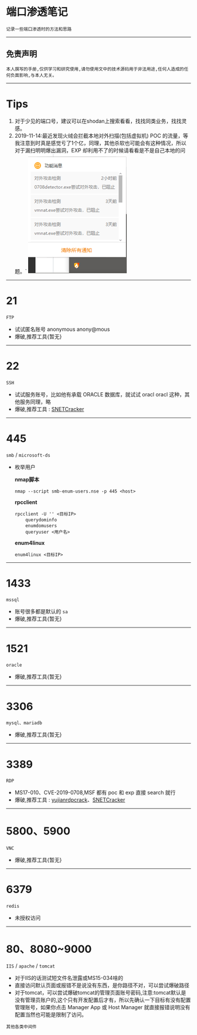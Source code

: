 # 端口渗透笔记

`记录一些端口渗透时的方法和思路`

---

## 免责声明

`本人撰写的手册,仅供学习和研究使用,请勿使用文中的技术源码用于非法用途,任何人造成的任何负面影响,与本人无关。`

---

# Tips

1. 对于少见的端口号，建议可以在shodan上搜索看看，找找同类业务，找找灵感。
2. 2019-11-14:最近发现火绒会拦截本地对外扫描(包括虚拟机) POC 的流量，等我注意到时真是感觉亏了1个亿，同理，其他杀软也可能会有这种情况，所以对于漏扫明明爆出漏洞，EXP 却利用不了的时候请看看是不是自己本地的问题。`
    ![image](../../../../assets/img/安全/笔记/RedTeam/端口渗透笔记/1.png)

---

# 21

`FTP`

- 试试匿名账号 anonymous anony@mous
- 爆破,推荐工具{暂无}

---

# 22

`SSH`

- 试试服务账号，比如他有承载 ORACLE 数据库，就试试 oracl oracl 这种，其他服务同理，略
- 爆破,推荐工具 : [SNETCracker](https://github.com/shack2/SNETCracker)

---

# 445

`smb` / `microsoft-ds`

- 枚举用户

    **nmap脚本**
    ```
    nmap --script smb-enum-users.nse -p 445 <host>
    ```

    **rpcclient**
    ```
    rpcclient -U '' <目标IP>
        querydominfo
        enumdomusers
        queryuser <用户名>
    ```

    **enum4linux**
    ```
    enum4linux <目标IP>
    ```

---

# 1433

`mssql`

- 账号很多都是默认的 `sa`
- 爆破,推荐工具{暂无}

---

# 1521

`oracle`

- 爆破,推荐工具{暂无}

---

# 3306

`mysql、mariadb`

- 爆破,推荐工具{暂无}

---

# 3389

`RDP`

- MS17-010、CVE-2019-0708,MSF 都有 poc 和 exp 直接 search 就行
- 爆破,推荐工具 : [yujianrdpcrack](https://github.com/foryujian/yujianrdpcrack)、[SNETCracker](https://github.com/shack2/SNETCracker)

---

# 5800、5900

`VNC`

- 爆破,推荐工具{暂无}

---

# 6379

`redis`

- 未授权访问

---

# 80、8080~9000

`IIS` / `apache` / `tomcat`

- 对于IIS的话测试短文件名泄露或MS15-034啥的
- 直接访问默认页面或报错不是说没有东西，是你路径不对，可以尝试爆破路径
- 对于tomcat，可以尝试爆破tomcat的管理页面账号密码,注意:tomcat默认是没有管理员账户的,这个只有开发配置后才有，所以先确认一下目标有没有配置管理账号，如果你点击 Manager App 或 Host Manager 就直接报错说明没有配置当然也可能是限制了访问。

`其他各类中间件`
